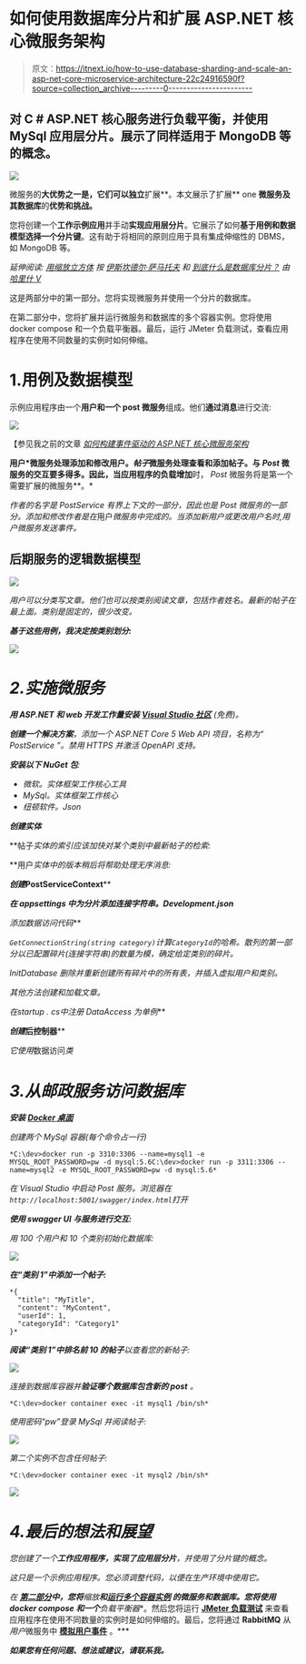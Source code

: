 # 如何使用数据库分片和扩展 ASP.NET 核心微服务架构

> 原文：<https://itnext.io/how-to-use-database-sharding-and-scale-an-asp-net-core-microservice-architecture-22c24916590f?source=collection_archive---------0----------------------->

## 对 C # ASP.NET 核心服务进行负载平衡，并使用 MySql 应用层分片。展示了同样适用于 MongoDB 等的概念。

![](img/28644c646c0d3578ec58f95fb9706e21.png)

微服务的**大优势之一是，它们可以独立**扩展**。本文展示了扩展** one **微服务及其数据库**的**优势和挑战。**

您将创建一个**工作示例应用**并手动**实现应用层分片**。它展示了如何**基于用例和数据模型选择一个分片键**。这有助于将相同的原则应用于具有集成伸缩性的 DBMS，如 MongoDB 等。

*延伸阅读:* [*用缩放立方体*](/scale-your-app-better-with-scaling-cube-1860930c4d57) *按* [*伊斯坎德尔·萨马托夫*](https://medium.com/u/3110c0425a2b?source=post_page-----22c24916590f--------------------------------) *和* [*到底什么是数据库分片？*](https://betterprogramming.pub/what-exactly-is-database-sharding-ca618a2cbb9a) *由* [*哈里什 V*](https://medium.com/u/fbe24a4fdd7e?source=post_page-----22c24916590f--------------------------------)

这是两部分中的第一部分。您将实现微服务并使用一个分片的数据库。

在第二部分中，您将扩展并运行微服务和数据库的多个容器实例。您将使用 docker compose 和一个负载平衡器。最后，运行 JMeter 负载测试，查看应用程序在使用不同数量的实例时如何伸缩。

# 1.用例及数据模型

示例应用程序由一个**用户和一个 post 微服务**组成。他们**通过消息**进行交流:

![](img/e9261cb7ecdf9c3cb0bdd16eea23478d.png)

【参见我之前的文章 [*如何构建事件驱动的 ASP.NET 核心微服务架构*](/how-to-build-an-event-driven-asp-net-core-microservice-architecture-e0ef2976f33f)

**用户*微服务处理添加和修改用户。*帖子*微服务处理查看和添加帖子。与 *Post* 微服务的交互要多得多。因此，当应用程序的负载增加**时， *Post* 微服务将是第一个需要扩展的微服务**。*

*作者的名字是 *PostService* 有界上下文的一部分，因此也是 *Post* 微服务的一部分。添加和修改作者是在*用户*微服务中完成的。当添加新用户或更改用户名时,*用户*微服务发送事件。*

## **后期服务的逻辑数据模型**

*![](img/7ca980f6090f5a6de7b031a13370b0a7.png)*

*用户可以分类写文章。他们也可以按类别阅读文章，包括作者姓名。最新的帖子在最上面。类别是固定的，很少改变。*

***基于这些用例，我决定按类别划分:***

*![](img/7672f0da57dc1520524570fc2a0d95c7.png)*

# *2.实施微服务*

***用 ASP.NET 和 web 开发工作量安装** [**Visual Studio 社区**](https://visualstudio.microsoft.com/en/vs/community/) (免费)。*

***创建一个解决方案**，添加一个 ASP.NET Core 5 Web API 项目，名称为“ *PostService* ”。禁用 HTTPS 并激活 OpenAPI 支持。*

***安装以下 NuGet 包**:*

*   *微软。实体框架工作核心工具*
*   *MySql。实体框架工作核心*
*   *纽顿软件。Json*

***创建实体***

**帖子*实体的索引应该加快对某个类别中最新帖子的检索:*

**用户*实体中的版本稍后将帮助处理无序消息:*

***创建*PostServiceContext****

***在 *appsettings 中为分片添加连接字符串。Development.json****

***添加*数据访问*代码***

*`GetConnectionString(string category)`计算`CategoryId`的哈希。散列的第一部分以已配置碎片(连接字符串)的数量为模，确定给定类别的碎片。*

**InitDatabase* 删除并重新创建所有碎片中的所有表，并插入虚拟用户和类别。*

*其他方法创建和加载文章。*

***在*startup . cs*中注册 *DataAccess* 为单例***

***创建*后控制器****

*它使用*数据访问*类*

# *3.从邮政服务访问数据库*

***安装** [**Docker 桌面**](https://hub.docker.com/editions/community/docker-ce-desktop-windows)*

*创建两个 MySql 容器(每个命令占一行)*

```
*C:\dev>docker run -p 3310:3306 --name=mysql1 -e MYSQL_ROOT_PASSWORD=pw -d mysql:5.6C:\dev>docker run -p 3311:3306 --name=mysql2 -e MYSQL_ROOT_PASSWORD=pw -d mysql:5.6*
```

*在 Visual Studio 中启动 *Post* 服务。浏览器在`http://localhost:5001/swagger/index.html`打开*

***使用 swagger UI 与服务进行交互:***

*用 100 个用户和 10 个类别初始化数据库:*

*![](img/6e1872aee3991c11fcd1ad3cdf0b9901.png)*

***在“类别 1”中添加一个帖子:***

```
*{
  "title": "MyTitle",
  "content": "MyContent",
  "userId": 1,
  "categoryId": "Category1"
}*
```

***阅读“类别 1”中排名前 10 的帖子**以查看您的新帖子:*

*![](img/4c08c5448041fa92d641b4799fbb288c.png)*

*连接到数据库容器并**验证哪个数据库包含新的 post** 。*

```
*C:\dev>docker container exec -it mysql1 /bin/sh*
```

*使用密码“pw”登录 MySql 并阅读帖子:*

*![](img/e1003103d546d350c6b660fd29314ce1.png)*

*第二个实例不包含任何帖子:*

```
*C:\dev>docker container exec -it mysql2 /bin/sh*
```

*![](img/d1eb2fe9c8158c9b22dc7c4072ffeaa9.png)*

# *4.最后的想法和展望*

*您创建了一个**工作应用程序，实现了应用层分片**，并使用了分片键的概念。*

*这只是一个示例应用程序。您必须调整代码，以便在生产环境中使用它。*

*在 [**第二部分**](/how-to-scale-an-asp-net-core-microservice-and-sharded-database-load-test-with-jmeter-1a8c7292e7e3)**中，您将**缩放**和[运行多个容器实例](/how-to-scale-an-asp-net-core-microservice-and-sharded-database-load-test-with-jmeter-1a8c7292e7e3) 的微服务和数据库。您将使用 **docker compose** 和一个**负载平衡器**。然后您将运行 [**JMeter 负载测试**](/how-to-scale-an-asp-net-core-microservice-and-sharded-database-load-test-with-jmeter-1a8c7292e7e3) 来查看应用程序在使用不同数量的实例时是如何伸缩的。最后，您将通过 **RabbitMQ** 从*用户*微服务中 [**模拟用户事件**](/how-to-scale-an-asp-net-core-microservice-and-sharded-database-load-test-with-jmeter-1a8c7292e7e3) 。***

***如果您有任何问题、想法或建议，请联系我。***